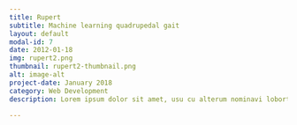 ```yaml
---
title: Rupert
subtitle: Machine learning quadrupedal gait
layout: default
modal-id: 7
date: 2012-01-18
img: rupert2.png
thumbnail: rupert2-thumbnail.png
alt: image-alt
project-date: January 2018
category: Web Development
description: Lorem ipsum dolor sit amet, usu cu alterum nominavi lobortis. At duo novum diceret. Tantas apeirian vix et, usu sanctus postulant inciderint ut, populo diceret necessitatibus in vim. Cu eum dicam feugiat noluisse.

---
```

